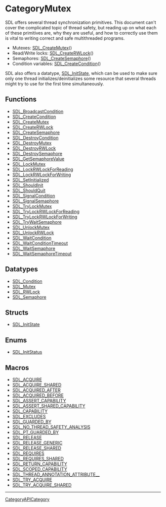 # CategoryMutex

SDL offers several thread synchronization primitives. This document can't
cover the complicated topic of thread safety, but reading up on what each
of these primitives are, why they are useful, and how to correctly use them
is vital to writing correct and safe multithreaded programs.

- Mutexes: [SDL_CreateMutex](SDL_CreateMutex)()
- Read/Write locks: [SDL_CreateRWLock](SDL_CreateRWLock)()
- Semaphores: [SDL_CreateSemaphore](SDL_CreateSemaphore)()
- Condition variables: [SDL_CreateCondition](SDL_CreateCondition)()

SDL also offers a datatype, [SDL_InitState](SDL_InitState), which can be
used to make sure only one thread initializes/deinitializes some resource
that several threads might try to use for the first time simultaneously.

<!-- END CATEGORY DOCUMENTATION -->

## Functions

<!-- DO NOT HAND-EDIT CATEGORY LISTS, THEY ARE AUTOGENERATED AND WILL BE OVERWRITTEN, BASED ON TAGS IN INDIVIDUAL PAGE FOOTERS. EDIT THOSE INSTEAD. -->
<!-- BEGIN CATEGORY LIST: CategoryMutex, CategoryAPIFunction -->
- [SDL_BroadcastCondition](SDL_BroadcastCondition)
- [SDL_CreateCondition](SDL_CreateCondition)
- [SDL_CreateMutex](SDL_CreateMutex)
- [SDL_CreateRWLock](SDL_CreateRWLock)
- [SDL_CreateSemaphore](SDL_CreateSemaphore)
- [SDL_DestroyCondition](SDL_DestroyCondition)
- [SDL_DestroyMutex](SDL_DestroyMutex)
- [SDL_DestroyRWLock](SDL_DestroyRWLock)
- [SDL_DestroySemaphore](SDL_DestroySemaphore)
- [SDL_GetSemaphoreValue](SDL_GetSemaphoreValue)
- [SDL_LockMutex](SDL_LockMutex)
- [SDL_LockRWLockForReading](SDL_LockRWLockForReading)
- [SDL_LockRWLockForWriting](SDL_LockRWLockForWriting)
- [SDL_SetInitialized](SDL_SetInitialized)
- [SDL_ShouldInit](SDL_ShouldInit)
- [SDL_ShouldQuit](SDL_ShouldQuit)
- [SDL_SignalCondition](SDL_SignalCondition)
- [SDL_SignalSemaphore](SDL_SignalSemaphore)
- [SDL_TryLockMutex](SDL_TryLockMutex)
- [SDL_TryLockRWLockForReading](SDL_TryLockRWLockForReading)
- [SDL_TryLockRWLockForWriting](SDL_TryLockRWLockForWriting)
- [SDL_TryWaitSemaphore](SDL_TryWaitSemaphore)
- [SDL_UnlockMutex](SDL_UnlockMutex)
- [SDL_UnlockRWLock](SDL_UnlockRWLock)
- [SDL_WaitCondition](SDL_WaitCondition)
- [SDL_WaitConditionTimeout](SDL_WaitConditionTimeout)
- [SDL_WaitSemaphore](SDL_WaitSemaphore)
- [SDL_WaitSemaphoreTimeout](SDL_WaitSemaphoreTimeout)
<!-- END CATEGORY LIST -->

## Datatypes

<!-- DO NOT HAND-EDIT CATEGORY LISTS, THEY ARE AUTOGENERATED AND WILL BE OVERWRITTEN, BASED ON TAGS IN INDIVIDUAL PAGE FOOTERS. EDIT THOSE INSTEAD. -->
<!-- BEGIN CATEGORY LIST: CategoryMutex, CategoryAPIDatatype -->
- [SDL_Condition](SDL_Condition)
- [SDL_Mutex](SDL_Mutex)
- [SDL_RWLock](SDL_RWLock)
- [SDL_Semaphore](SDL_Semaphore)
<!-- END CATEGORY LIST -->

## Structs

<!-- DO NOT HAND-EDIT CATEGORY LISTS, THEY ARE AUTOGENERATED AND WILL BE OVERWRITTEN, BASED ON TAGS IN INDIVIDUAL PAGE FOOTERS. EDIT THOSE INSTEAD. -->
<!-- BEGIN CATEGORY LIST: CategoryMutex, CategoryAPIStruct -->
- [SDL_InitState](SDL_InitState)
<!-- END CATEGORY LIST -->

## Enums

<!-- DO NOT HAND-EDIT CATEGORY LISTS, THEY ARE AUTOGENERATED AND WILL BE OVERWRITTEN, BASED ON TAGS IN INDIVIDUAL PAGE FOOTERS. EDIT THOSE INSTEAD. -->
<!-- BEGIN CATEGORY LIST: CategoryMutex, CategoryAPIEnum -->
- [SDL_InitStatus](SDL_InitStatus)
<!-- END CATEGORY LIST -->

## Macros

<!-- DO NOT HAND-EDIT CATEGORY LISTS, THEY ARE AUTOGENERATED AND WILL BE OVERWRITTEN, BASED ON TAGS IN INDIVIDUAL PAGE FOOTERS. EDIT THOSE INSTEAD. -->
<!-- BEGIN CATEGORY LIST: CategoryMutex, CategoryAPIMacro -->
- [SDL_ACQUIRE](SDL_ACQUIRE)
- [SDL_ACQUIRE_SHARED](SDL_ACQUIRE_SHARED)
- [SDL_ACQUIRED_AFTER](SDL_ACQUIRED_AFTER)
- [SDL_ACQUIRED_BEFORE](SDL_ACQUIRED_BEFORE)
- [SDL_ASSERT_CAPABILITY](SDL_ASSERT_CAPABILITY)
- [SDL_ASSERT_SHARED_CAPABILITY](SDL_ASSERT_SHARED_CAPABILITY)
- [SDL_CAPABILITY](SDL_CAPABILITY)
- [SDL_EXCLUDES](SDL_EXCLUDES)
- [SDL_GUARDED_BY](SDL_GUARDED_BY)
- [SDL_NO_THREAD_SAFETY_ANALYSIS](SDL_NO_THREAD_SAFETY_ANALYSIS)
- [SDL_PT_GUARDED_BY](SDL_PT_GUARDED_BY)
- [SDL_RELEASE](SDL_RELEASE)
- [SDL_RELEASE_GENERIC](SDL_RELEASE_GENERIC)
- [SDL_RELEASE_SHARED](SDL_RELEASE_SHARED)
- [SDL_REQUIRES](SDL_REQUIRES)
- [SDL_REQUIRES_SHARED](SDL_REQUIRES_SHARED)
- [SDL_RETURN_CAPABILITY](SDL_RETURN_CAPABILITY)
- [SDL_SCOPED_CAPABILITY](SDL_SCOPED_CAPABILITY)
- [SDL_THREAD_ANNOTATION_ATTRIBUTE__](SDL_THREAD_ANNOTATION_ATTRIBUTE__)
- [SDL_TRY_ACQUIRE](SDL_TRY_ACQUIRE)
- [SDL_TRY_ACQUIRE_SHARED](SDL_TRY_ACQUIRE_SHARED)
<!-- END CATEGORY LIST -->


----
[CategoryAPICategory](CategoryAPICategory)

